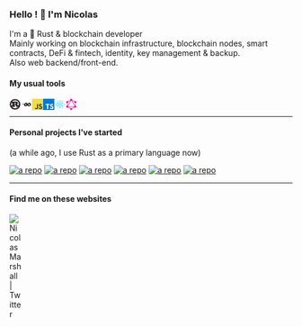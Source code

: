 ### Hello ! 👋 I'm Nicolas 

I'm a 🦀 Rust & blockchain developer    
Mainly working on blockchain infrastructure, blockchain nodes, smart contracts, DeFi & fintech, identity, key management & backup.    
Also web backend/front-end.






#### My usual tools
<img align="left" height="20" src="https://raw.githubusercontent.com/github/explore/80688e429a7d4ef2fca1e82350fe8e3517d3494d/topics/rust/rust.png">
<img align="left" height="20" src="https://raw.githubusercontent.com/github/explore/80688e429a7d4ef2fca1e82350fe8e3517d3494d/topics/go/go.png">
<img align="left" height="20" src="https://raw.githubusercontent.com/github/explore/80688e429a7d4ef2fca1e82350fe8e3517d3494d/topics/javascript/javascript.png">
<img align="left" height="20" src="https://raw.githubusercontent.com/github/explore/80688e429a7d4ef2fca1e82350fe8e3517d3494d/topics/typescript/typescript.png">
<img align="left" height="20" src="https://raw.githubusercontent.com/github/explore/80688e429a7d4ef2fca1e82350fe8e3517d3494d/topics/react/react.png">
<img align="left" height="20" src="https://raw.githubusercontent.com/github/explore/5c058a388828bb5fde0bcafd4bc867b5bb3f26f3/topics/graphql/graphql.png">

<br/>

<!--
<br/>![Nicolas's github stats](https://github-readme-stats.vercel.app/api?username=nmrshll&count_private=true&show_icons=true&theme=radical)
-->

---
#### Personal projects I've started
(a while ago, I use Rust as a primary language now)


[![a repo](https://github-readme-stats.vercel.app/api/pin?username=gphotosuploader&repo=gphotos-uploader-cli)](https://github.com/gphotosuploader/gphotos-uploader-cli)
[![a repo](https://github-readme-stats.vercel.app/api/pin?username=nmrshll&repo=google-photos-api-client-go)](https://github.com/nmrshll/)
[![a repo](https://github-readme-stats.vercel.app/api/pin?username=nmrshll&repo=auth-rs-warp)](https://github.com/nmrshll/auth-rs-warp)
[![a repo](https://github-readme-stats.vercel.app/api/pin?username=nmrshll&repo=kademlia-dht-rs)](https://github.com/nmrshll/kademlia-dht-rs)
[![a repo](https://github-readme-stats.vercel.app/api/pin?username=nmrshll&repo=oauth2-noserver)](https://github.com/nmrshll/oauth2-noserver)
[![a repo](https://github-readme-stats.vercel.app/api/pin?username=nmrshll&repo=go-httpclient-middl)](https://github.com/nmrshll/go-httpclient-middl)


---
#### Find me on these websites
<a href="https://twitter.com/nmarshallfr"> <img align="left" alt="Nicolas Marshall | Twitter" width="21px" src="https://raw.githubusercontent.com/anuraghazra/anuraghazra/master/assets/twitter.svg" /></a>
<br/>


